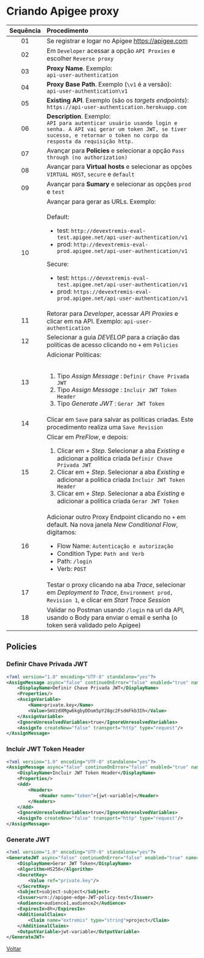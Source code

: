 <!-- markdownlint-disable MD033 -->
# Criando Apigee proxy

|Sequência|Procedimento|
|:--:|:--|
|01|Se registrar e logar no Apigee <https://apigee.com>|
|02|Em `Developer` acessar a opção `API Proxies` e escolher `Reverse proxy`|
|03|**Proxy Name**. Exemplo: <BR />`api-user-authentication`|
|04|**Proxy Base Path**. Exemplo (`\v1` é a versão): <BR />`api-user-authentication\v1`|
|05|**Existing API**. Exemplo (são os *targets endpoints*): <BR />`https://api-user-authentication.herokuapp.com`|
|06|**Description**. Exemplo: <BR />`API para autenticar usuário usando login e senha. A API vai gerar um token JWT, se tiver sucesso, e retornar o token no corpo da resposta da requisição http.`|
|07|Avançar para **Policies** e selecionar a opção `Pass through (no authorization)`|
|08|Avançar para **Virtual hosts** e selecionar as opções `VIRTUAL HOST`, `secure` e `default`|
|09|Avançar para **Sumary** e selecionar as opções `prod` e `test`|
|10|Avançar para gerar as URLs. Exemplo:<BR /><BR />Default:<BR /><ul><li>test: `http://devextremis-eval-test.apigee.net/api-user-authentication/v1`</li><li>prod: `http://devextremis-eval-prod.apigee.net/api-user-authentication/v1`</li></ul>Secure:<BR /><ul><li>test: `https://devextremis-eval-test.apigee.net/api-user-authentication/v1`</li><li>prod: `https://devextremis-eval-prod.apigee.net/api-user-authentication/v1`</li></ul>|
|11|Retorar para *Developer*, acessar *API Proxies* e clicar em na API. Exemplo: `api-user-authentication`|
|12|Selecionar a guia *DEVELOP* para a criação das políticas de acesso clicando no `+` em `Policies`|
|13|Adicionar Políticas:<br /><br /><ol><li>Tipo *Assign Message* : `Definir Chave Privada JWT`</li><li>Tipo *Assign Message* : `Incluir JWT Token Header`</li><li>Tipo *Generate JWT* : `Gerar JWT Token`</li></ol>|
|14|Clicar em `Save` para salvar as políticas criadas. Este procedimento realiza uma `Save Revision`|
|15|Clicar em *PreFlow*, e depois: <br /><ol><li>Clicar em *+ Step*. Selecionar a aba *Existing* e adicionar a politica criada `Definir Chave Privada JWT`</li><li>Clicar em *+ Step*. Selecionar a aba *Existing* e adicionar a politica criada `Incluir JWT Token Header`</li><li>Clicar em *+ Step*. Selecionar a aba *Existing* e adicionar a politica criada `Gerar JWT Token`</li></ol>|
|16|Adicionar outro Proxy Endpoint clicando no `+` em default. Na nova janela *New Conditional Flow*, digitamos:<br /><ul><li>Flow Name: `Autenticação e autorização`</li><li>Condition Type: `Path and Verb`</li><li>Path: `/login`</li><li>Verb: `POST`</li></ul>|
|17|Testar o proxy clicando na aba *Trace*, selecionar em *Deployment to Trace*, `Environment prod, Revision 1`, e clicar em *Start Trace Session*|
|18|Validar no Postman usando `/login` na url da API, usando o Body para enviar o email e senha (o token será validado pelo Apigee)|

## Policies

### Definir Chave Privada JWT

```xml
<?xml version="1.0" encoding="UTF-8" standalone="yes"?>
<AssignMessage async="false" continueOnError="false" enabled="true" name="Definir-Chave-Privada-JWT">
    <DisplayName>Definir Chave Privada JWT</DisplayName>
    <Properties/>
    <AssignVariable>
        <Name>private.key</Name>
        <Value>SmVzdXMgw6kgbyDDum5pY28gc2FsdmFkb3Ih</Value>
    </AssignVariable>
    <IgnoreUnresolvedVariables>true</IgnoreUnresolvedVariables>
    <AssignTo createNew="false" transport="http" type="request"/>
</AssignMessage>
```

### Incluir JWT Token Header

```xml
<?xml version="1.0" encoding="UTF-8" standalone="yes"?>
<AssignMessage async="false" continueOnError="false" enabled="true" name="Incluir-JWT-Token-Header">
    <DisplayName>Incluir JWT Token Header</DisplayName>
    <Properties/>
    <Add>
        <Headers>
            <Header name="token">{jwt-variable}</Header>
        </Headers>
    </Add>
    <IgnoreUnresolvedVariables>true</IgnoreUnresolvedVariables>
    <AssignTo createNew="false" transport="http" type="request"/>
</AssignMessage>
```

### Generate JWT

```xml
<?xml version="1.0" encoding="UTF-8" standalone="yes"?>
<GenerateJWT async="false" continueOnError="false" enabled="true" name="Gerar-JWT-Token">
    <DisplayName>Gerar JWT Token</DisplayName>
    <Algorithm>HS256</Algorithm>
    <SecretKey>
        <Value ref="private.key"/>
    </SecretKey>
    <Subject>subject-subject</Subject>
    <Issuer>urn://apigee-edge-JWT-policy-test</Issuer>
    <Audience>audience1,audience2</Audience>
    <ExpiresIn>8h</ExpiresIn>
    <AdditionalClaims>
        <Claim name="extremis" type="string">project</Claim>
    </AdditionalClaims>
    <OutputVariable>jwt-variable</OutputVariable>
</GenerateJWT>
```

[Voltar](conteudo2.md)
